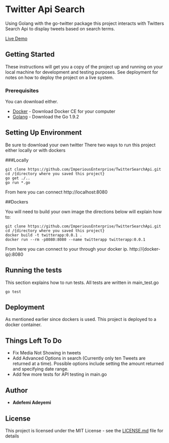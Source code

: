 # Twitter Api Search

Using Golang with the go-twitter package this project interacts with Twitters Search Api to display tweets based on search terms.

[Live Demo](https://twitter-aoiivrdcxu.now.sh )
## Getting Started

These instructions will get you a copy of the project up and running on your local machine for development and testing purposes. See deployment for notes on how to deploy the project on a live system.

### Prerequisites
You can download either. 

* [Docker](https://www.docker.com/community-edition#/download) - Download Docker CE for your computer
* [Golang](https://golang.org/doc/install) - Download the Go 1.9.2



## Setting Up Environment
Be sure to download your own twitter 
There two ways to run this project either locally or with dockers

###Locally

```
git clone https://github.com/ImperiousEnterprise/TwitterSearchApi.git
cd /{directory where you saved this project}
go get ./..
go run *.go
```
From here you can connect
http://localhost:8080

##Dockers

You will need to build your own image the directions below will explain how to:

```
git clone https://github.com/ImperiousEnterprise/TwitterSearchApi.git
cd /{directory where you saved this project}
docker build -t twitterapp:0.0.1 .
docker run --rm -p8080:8080 --name twitterapp twitterapp:0.0.1
```
From here you can connect to your through your docker ip. 
http://{docker-ip}:8080


## Running the tests

This section explains how to run tests.
All tests are written in main_test.go

```
go test
```

## Deployment

As mentioned earlier since dockers is used.
This project is deployed to a docker container.

## Things Left To Do

* Fix Media Not Showing in tweets
* Add Advanced Options in search (Currently only ten Tweets are returned at a time).
  Possible options include setting the amount returned and specifying date range.
* Add few more tests for API testing in main.go


## Author

* **Adefemi Adeyemi**

## License

This project is licensed under the MIT License - see the [LICENSE.md](LICENSE.md) file for details



